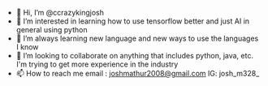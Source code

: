 - 👋 Hi, I’m @ccrazykingjosh
- 👀 I’m interested in learning how to use tensorflow better and just AI in general using python
- 🌱 I’m always learning new language and new ways to use the languages I know
- 💞️ I’m looking to collaborate on anything that includes python, java, etc. I'm trying to get more experience in the industry
- 📫 How to reach me email : joshmathur2008@gmail.com IG: josh_m328_

<!---
ccrazykingjosh/ccrazykingjosh is a ✨ special ✨ repository because its `README.md` (this file) appears on your GitHub profile.
You can click the Preview link to take a look at your changes.
--->
